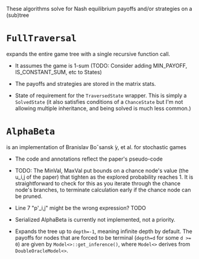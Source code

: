 These algorithms solve for Nash equilibrium payoffs and/or strategies on a (sub)tree

# `FullTraversal` 

expands the entire game tree with a single recursive function call. 

* It assumes the game is 1-sum (TODO: Consider adding MIN_PAYOFF, IS_CONSTANT_SUM, etc to States)

* The payoffs and strategies are stored in the matrix stats.

* State of requirement for the `TraversedState` wrapper. This is simply a `SolvedState` (it also satisfies conditions of a `ChanceState` but I'm not allowing multiple inheritance, and being solved is much less common.)

 # `AlphaBeta` 

is an implementation of Branislav Boˇsansk ́y, et al. for stochastic games

* The code and annotations reflect the paper's pseudo-code

* TODO: The MinVal, MaxVal put bounds on a chance node's value (the u_i,j of the paper) that tighten as the explored probability reaches 1. It is straightforward to check for this as you iterate through the chance node's branches, to terminate calculation early if the chance node can be pruned.

* Line 7 "p'_i,j" might be the wrong expression? TODO

* Serialized AlphaBeta is currently not implemented, not a priority.

* Expands the tree up to `depth=-1`, meaning infinite depth by default. The payoffs for nodes that are forced to be terminal (`depth=d` for some `d >= 0`) are given by `Model<>::get_inference()`, where `Model<>` derives from `DoubleOracleModel<>`.
